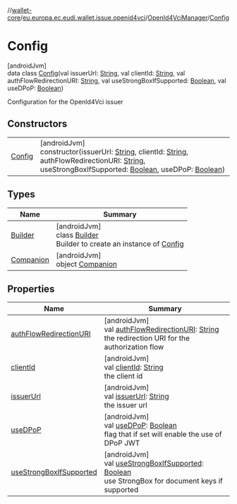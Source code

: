 //[wallet-core](../../../../index.md)/[eu.europa.ec.eudi.wallet.issue.openid4vci](../../index.md)/[OpenId4VciManager](../index.md)/[Config](index.md)

# Config

[androidJvm]\
data class [Config](index.md)(val
issuerUrl: [String](https://kotlinlang.org/api/latest/jvm/stdlib/kotlin/-string/index.html), val
clientId: [String](https://kotlinlang.org/api/latest/jvm/stdlib/kotlin/-string/index.html), val
authFlowRedirectionURI: [String](https://kotlinlang.org/api/latest/jvm/stdlib/kotlin/-string/index.html), val
useStrongBoxIfSupported: [Boolean](https://kotlinlang.org/api/latest/jvm/stdlib/kotlin/-boolean/index.html), val
useDPoP: [Boolean](https://kotlinlang.org/api/latest/jvm/stdlib/kotlin/-boolean/index.html))

Configuration for the OpenId4Vci issuer

## Constructors

|                      |                                                                                                                                                                                                                                                                                                                                                                                                                                                                                                                                          |
|----------------------|------------------------------------------------------------------------------------------------------------------------------------------------------------------------------------------------------------------------------------------------------------------------------------------------------------------------------------------------------------------------------------------------------------------------------------------------------------------------------------------------------------------------------------------|
| [Config](-config.md) | [androidJvm]<br>constructor(issuerUrl: [String](https://kotlinlang.org/api/latest/jvm/stdlib/kotlin/-string/index.html), clientId: [String](https://kotlinlang.org/api/latest/jvm/stdlib/kotlin/-string/index.html), authFlowRedirectionURI: [String](https://kotlinlang.org/api/latest/jvm/stdlib/kotlin/-string/index.html), useStrongBoxIfSupported: [Boolean](https://kotlinlang.org/api/latest/jvm/stdlib/kotlin/-boolean/index.html), useDPoP: [Boolean](https://kotlinlang.org/api/latest/jvm/stdlib/kotlin/-boolean/index.html)) |

## Types

| Name | Summary |
|---|---|
| [Builder](-builder/index.md) | [androidJvm]<br>class [Builder](-builder/index.md)<br>Builder to create an instance of [Config](index.md) |
| [Companion](-companion/index.md) | [androidJvm]<br>object [Companion](-companion/index.md) |

## Properties

| Name                                                      | Summary                                                                                                                                                                                                           |
|-----------------------------------------------------------|-------------------------------------------------------------------------------------------------------------------------------------------------------------------------------------------------------------------|
| [authFlowRedirectionURI](auth-flow-redirection-u-r-i.md)  | [androidJvm]<br>val [authFlowRedirectionURI](auth-flow-redirection-u-r-i.md): [String](https://kotlinlang.org/api/latest/jvm/stdlib/kotlin/-string/index.html)<br>the redirection URI for the authorization flow  |
| [clientId](client-id.md)                                  | [androidJvm]<br>val [clientId](client-id.md): [String](https://kotlinlang.org/api/latest/jvm/stdlib/kotlin/-string/index.html)<br>the client id                                                                   |
| [issuerUrl](issuer-url.md)                                | [androidJvm]<br>val [issuerUrl](issuer-url.md): [String](https://kotlinlang.org/api/latest/jvm/stdlib/kotlin/-string/index.html)<br>the issuer url                                                                |
| [useDPoP](use-d-po-p.md)                                  | [androidJvm]<br>val [useDPoP](use-d-po-p.md): [Boolean](https://kotlinlang.org/api/latest/jvm/stdlib/kotlin/-boolean/index.html)<br>flag that if set will enable the use of DPoP JWT                              |
| [useStrongBoxIfSupported](use-strong-box-if-supported.md) | [androidJvm]<br>val [useStrongBoxIfSupported](use-strong-box-if-supported.md): [Boolean](https://kotlinlang.org/api/latest/jvm/stdlib/kotlin/-boolean/index.html)<br>use StrongBox for document keys if supported |
